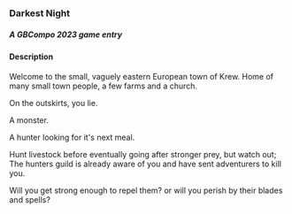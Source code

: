 
### Darkest Night

##### A GBCompo 2023 game entry

#### Description

Welcome to the small, vaguely eastern European town of Krew. Home of many small town people, a few farms and a church.

On the outskirts, you lie.

A monster.

A hunter looking for it's next meal.

Hunt livestock before eventually going after stronger prey, but watch out; The hunters guild is already aware of you and have sent adventurers to kill you.

Will you get strong enough to repel them? or will you perish by their blades and spells?